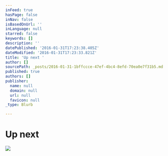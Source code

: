 ```yaml
---
inFeed: true
hasPage: false
inNav: false
isBasedOnUrl: ''
inLanguage: null
starred: false
keywords: []
description: ''
datePublished: '2016-01-31T17:23:38.405Z'
dateModified: '2016-01-31T17:23:33.821Z'
title: 'Up next '
author: []
sourcePath: _posts/2016-01-31-1bffccce-47ef-4bc4-8efd-70ea0e7f31b5.md
published: true
authors: []
publisher:
  name: null
  domain: null
  url: null
  favicon: null
_type: Blurb

---
```

# Up next
![](https://s3-us-west-2.amazonaws.com/the-grid-img/p/da880d46a9fa850846fd0778fade68e1cb108b1f.jpg)